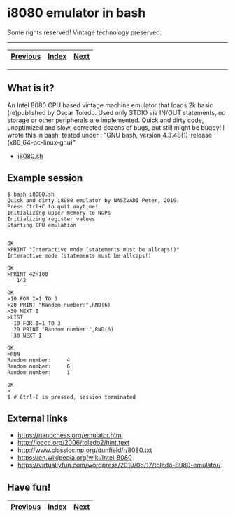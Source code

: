 # i8080 emulator in bash

Some rights reserved! Vintage technology preserved.

---

[Previous](../intelmcs85tales) | [Index](../../../../) | [Next](../randomupdates2)
--- | --- | ---

---

## What is it?
An Intel 8080 CPU based vintage machine emulator that loads 2k basic
(re)published by Oscar Toledo. Used only STDIO via IN/OUT statements,
no storage or other peripherals are implemented. Quick and dirty code,
unoptimized and slow, corrected dozens of bugs, but still might be buggy!
I wrote this in bash, tested under :
"GNU bash, version 4.3.48(1)-release (x86_64-pc-linux-gnu)"

- [i8080.sh](./i8080.sh)

## Example session

```
$ bash i8080.sh
Quick and dirty i8080 emulator by NASZVADI Peter, 2019.
Press Ctrl+C to quit anytime!
Initializing upper memory to NOPs
Initializing register values
Starting CPU emulation


OK
>PRINT "Interactive mode (statements must be allcaps!)"
Interactive mode (statements must be allcaps!)

OK
>PRINT 42+100
   142

OK
>10 FOR I=1 TO 3
>20 PRINT "Random number:",RND(6)
>30 NEXT I
>LIST
  10 FOR I=1 TO 3
  20 PRINT "Random number:",RND(6)
  30 NEXT I

OK
>RUN
Random number:     4
Random number:     6
Random number:     1

OK
>
$ # Ctrl-C is pressed, session terminated
```

## External links

- https://nanochess.org/emulator.html
- http://ioccc.org/2006/toledo2/hint.text
- http://www.classiccmp.org/dunfield/r/8080.txt
- https://en.wikipedia.org/wiki/Intel_8080
- https://virtuallyfun.com/wordpress/2010/06/17/toledo-8080-emulator/

## Have fun!

[Previous](../intelmcs85tales) | [Index](../../../../) | [Next](../randomupdates2)
--- | --- | ---
